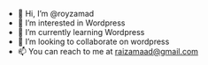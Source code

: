 - 👋 Hi, I’m @royzamad
- 👀 I’m interested in Wordpress
- 🌱 I’m currently learning Wordpress
- 💞️ I’m looking to collaborate on wordpress
- 📫 You can reach to me at raizamaad@gmail.com

<!---
royzamad/royzamad is a ✨ special ✨ repository because its `README.md` (this file) appears on your GitHub profile.
You can click the Preview link to take a look at your changes.
--->
